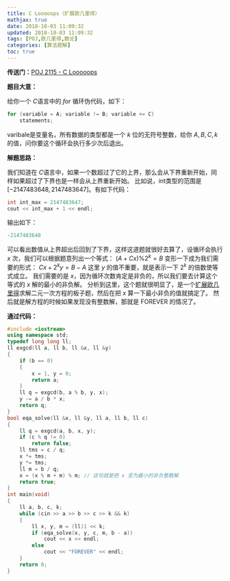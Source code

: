 ```yaml
---
title: C Looooops（扩展欧几里得）
mathjax: true
date: 2018-10-03 11:09:32
updated: 2018-10-03 11:09:32
tags: [POJ,欧几里得,数论]
categories: [算法题解]
toc: true
---
```



**传送门：**[POJ 2115 - C Looooops](http://poj.org/problem?id=2115)

**题目大意：**

给你一个 $C$语言中的 $for$ 循环伪代码，如下：

```cpp
for (variable = A; variable != B; variable += C)
    statements;
```

varibale是变量名，所有数据的类型都是一个 $k$ 位的无符号整数，给你 $A,B,C,k$ 的值，问你要这个循环会执行多少次后退出。

**解题思路：**

我们知道在 $C$语言中，如果一个数超过了它的上界，那么会从下界重新开始，同样如果超过了下界也是一样会从上界重新开始。
比如说，int类型的范围是 $[-2147483648,2147483647]$。有如下代码：

```cpp
int int_max = 2147483647;
cout << int_max + 1 << endl;
```
输出如下：

```cpp
-2147483648
```

可以看出数值从上界超出后回到了下界，这样这道题就很好去算了，设循环会执行 $x$ 次，我们可以根据题意列出一个等式：
$(A+Cx)\%2^k=B$
变形一下成为我们需要的形式：
$Cx+2^ky=B-A$
这里 $y$ 的值不重要，就是表示一下 $2^k$ 的倍数使等式成立。
我们需要的是 $x$，因为循环次数肯定是非负的，所以我们要去计算这个等式的 $x$ 解的最小的非负解。
分析到这里，这个题就很明显了，是一个[扩展欧几里得](https://gukaifeng.me/2018/08/31/%E6%89%A9%E5%B1%95%E6%AC%A7%E5%87%A0%E9%87%8C%E5%BE%B7/)求解二元一次方程的板子题，然后在把 $x$ 算一下最小非负的值就搞定了。
然后就是解方程的时候如果发现没有整数解，那就是 FOREVER 的情况了。<!--more-->

**通过代码：**

```cpp
#include <iostream>
using namespace std;
typedef long long ll;
ll exgcd(ll a, ll b, ll &x, ll &y)
{
    if (b == 0)
    {
        x = 1, y = 0;
        return a;
    }
    ll q = exgcd(b, a % b, y, x);
    y -= a / b * x;
    return q;
}
bool eqa_solve(ll &x, ll &y, ll a, ll b, ll c)
{
    ll q = exgcd(a, b, x, y);
    if (c % q != 0)
        return false;
    ll tms = c / q;
    x *= tms;
    y *= tms;
    ll m = b / q;
    x = (x % m + m) % m; // 这句就是把 x 变为最小的非负整数解
    return true;
}
int main(void)
{
    ll a, b, c, k;
    while (cin >> a >> b >> c >> k && k)
    {
        ll x, y, m = (ll)1 << k;
        if (eqa_solve(x, y, c, m, b - a))
            cout << x << endl;
        else
            cout << "FOREVER" << endl;
    }
    return 0;
}
```
